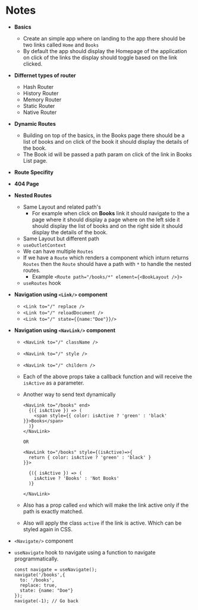 # Notes

- **Basics**

  - Create an simple app where on landing to the app there should be two links called `Home` and `Books`
  - By default the app should display the Homepage of the application on click of the links the display should toggle based on the link clicked.

- **Differnet types of router**

  - Hash Router
  - History Router
  - Memory Router
  - Static Router
  - Native Router

- **Dynamic Routes**

  - Building on top of the basics, in the Books page there should be a list of books and on click of the book it should display the details of the book.
  - The Book id will be passed a path param on click of the link in Books List page.

- **Route Specifity**
- **404 Page**
- **Nested Routes**
  - Same Layout and related path's
    - For example when click on **Books** link it should navigate to the a page where it should display a page where on the left side it should display the list of books and on the right side it should display the details of the book.
  - Same Layout but different path
  - `useOutletContext`
  - We can have multiple `Routes`
  - If we have a `Route` which renders a component which inturn returns `Routes` then the `Route` should have a path with `*` to handle the nested routes.
    - Example `<Route path="/books/*" element={<BookLayout />}>`
  - `useRoutes` hook
- **Navigation using `<Link/>` component**
  - `<Link to="/" replace />`
  - `<Link to="/" reloadDocument />`
  - `<Link to="/" state={{name:"Doe"}}/>`
- **Navigation using `<NavLink/>` component**

  - `<NavLink to="/" className />`
  - `<NavLink to="/" style />`
  - `<NavLink to="/" childern />`
  - Each of the above props take a callback function and will receive the `isActive` as a parameter.
  - Another way to send text dynamically

    ```
    <NavLink to="/books" end>
      {({ isActive }) => (
        <span style={{ color: isActive ? 'green' : 'black' }}>Books</span>
      )}
    </NavLink>

    OR

    <NavLink to="/books" style={(isActive)=>{
      return { color: isActive ? 'green' : 'black' }
    }}>

      {({ isActive }) => (
        isActive ? 'Books' : 'Not Books'
      )}

    </NavLink>
    ```

  - Also <NavLink/> has a prop called `end` which will make the link active only if the path is exactly matched.
  - Also <NavLink/> will apply the class `active` if the link is active. Which can be styled again in CSS.

- `<Navigate/>` component
- `useNavigate` hook to navigate using a function to navigate programmatically.
  ```
  const navigate = useNavigate();
  navigate('/books',{
    to: '/books',
    replace: true,
    state: {name: "Doe"}
  });
  navigate(-1); // Go back
  ```
